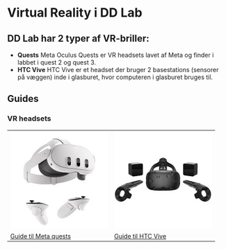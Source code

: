 
# Virtual Reality i DD Lab

## DD Lab har 2 typer af VR-briller:
- **Quests** Meta Oculus Quests er VR headsets lavet af Meta og finder i labbet i quest 2 og quest 3. 
- **HTC Vive** HTC Vive er et headset der bruger 2 basestations (sensorer på væggen) inde i glasburet, hvor computeren i glasburet bruges til.

## Guides
### VR headsets

<table>
  <tr>
    <td  width="50%"><a href="/Quests/"><img src="PICTURE VR/quest3.jpg" alt="Quests"/></a></td>
     <td  width="50%"><a href="/HTC Vive/"><img src="PICTURE VR/htcvive.jpg" alt="HTC Vive"/></a></td>
  </tr>
  <tr>
  <td> <a href="/Quests/">Guide til Meta quests</a> </td>
      <td> <a href="HTC Vive">Guide til HTC Vive</a> </td>
  </tr>
</table>


